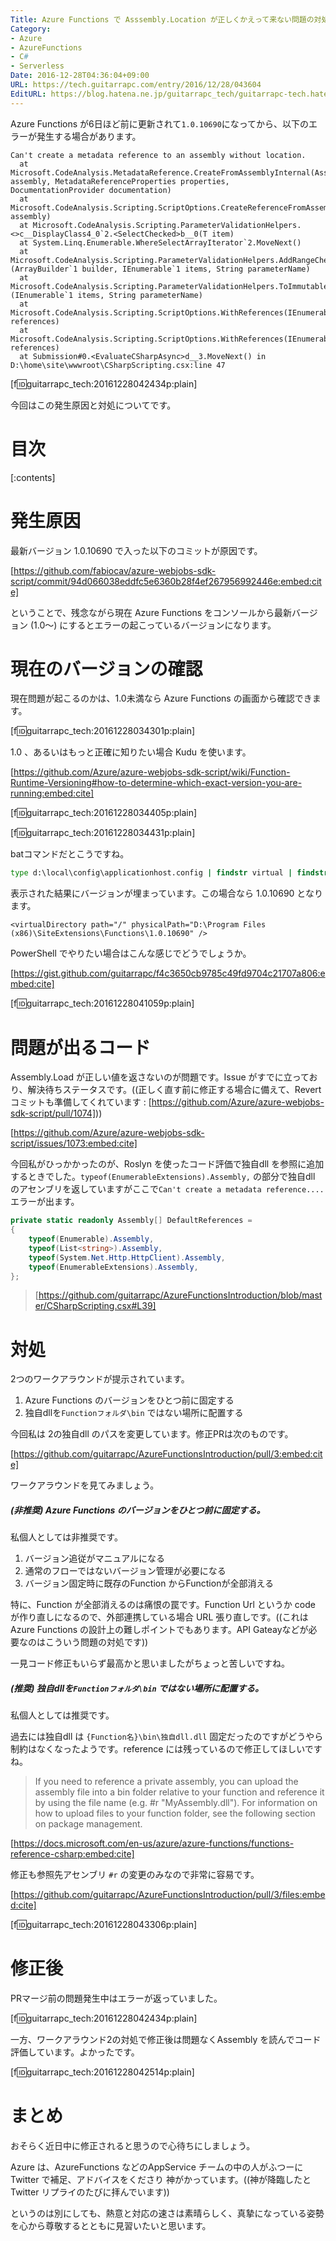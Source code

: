 ```yaml
---
Title: Azure Functions で Asssembly.Location が正しくかえって来ない問題の対処
Category:
- Azure
- AzureFunctions
- C#
- Serverless
Date: 2016-12-28T04:36:04+09:00
URL: https://tech.guitarrapc.com/entry/2016/12/28/043604
EditURL: https://blog.hatena.ne.jp/guitarrapc_tech/guitarrapc-tech.hatenablog.com/atom/entry/10328749687201659791
---
```


Azure Functions が6日ほど前に更新されて```1.0.10690```になってから、以下のエラーが発生する場合があります。

```
Can't create a metadata reference to an assembly without location.
  at Microsoft.CodeAnalysis.MetadataReference.CreateFromAssemblyInternal(Assembly assembly, MetadataReferenceProperties properties, DocumentationProvider documentation)
  at Microsoft.CodeAnalysis.Scripting.ScriptOptions.CreateReferenceFromAssembly(Assembly assembly)
  at Microsoft.CodeAnalysis.Scripting.ParameterValidationHelpers.<>c__DisplayClass4_0`2.<SelectChecked>b__0(T item)
  at System.Linq.Enumerable.WhereSelectArrayIterator`2.MoveNext()
  at Microsoft.CodeAnalysis.Scripting.ParameterValidationHelpers.AddRangeChecked[T](ArrayBuilder`1 builder, IEnumerable`1 items, String parameterName)
  at Microsoft.CodeAnalysis.Scripting.ParameterValidationHelpers.ToImmutableArrayChecked[T](IEnumerable`1 items, String parameterName)
  at Microsoft.CodeAnalysis.Scripting.ScriptOptions.WithReferences(IEnumerable`1 references)
  at Microsoft.CodeAnalysis.Scripting.ScriptOptions.WithReferences(IEnumerable`1 references)
  at Submission#0.<EvaluateCSharpAsync>d__3.MoveNext() in D:\home\site\wwwroot\CSharpScripting.csx:line 47
```
[f:id:guitarrapc_tech:20161228042434p:plain]

今回はこの発生原因と対処についてです。

# 目次

[:contents]

# 発生原因

最新バージョン 1.0.10690 で入った以下のコミットが原因です。

[https://github.com/fabiocav/azure-webjobs-sdk-script/commit/94d066038eddfc5e6360b28f4ef267956992446e:embed:cite]

ということで、残念ながら現在 Azure Functions をコンソールから最新バージョン (1.0～) にするとエラーの起こっているバージョンになります。

# 現在のバージョンの確認

現在問題が起こるのかは、1.0未満なら Azure Functions の画面から確認できます。

[f:id:guitarrapc_tech:20161228034301p:plain]

1.0 、あるいはもっと正確に知りたい場合 Kudu を使います。

[https://github.com/Azure/azure-webjobs-sdk-script/wiki/Function-Runtime-Versioning#how-to-determine-which-exact-version-you-are-running:embed:cite]

[f:id:guitarrapc_tech:20161228034405p:plain]

[f:id:guitarrapc_tech:20161228034431p:plain]

batコマンドだとこうですね。

```bat
type d:\local\config\applicationhost.config | findstr virtual | findstr Functions
```

表示された結果にバージョンが埋まっています。この場合なら 1.0.10690 となります。


```
<virtualDirectory path="/" physicalPath="D:\Program Files (x86)\SiteExtensions\Functions\1.0.10690" />
```
PowerShell でやりたい場合はこんな感じでどうでしょうか。

[https://gist.github.com/guitarrapc/f4c3650cb9785c49fd9704c21707a806:embed:cite]

[f:id:guitarrapc_tech:20161228041059p:plain]

# 問題が出るコード

Assembly.Load が正しい値を返さないのが問題です。Issue がすでに立っており、解決待ちステータスです。((正しく直す前に修正する場合に備えて、Revert コミットも準備してくれています : [https://github.com/Azure/azure-webjobs-sdk-script/pull/1074]))

[https://github.com/Azure/azure-webjobs-sdk-script/issues/1073:embed:cite]

今回私がひっかかったのが、Roslyn を使ったコード評価で独自dll を参照に追加するときでした。```typeof(EnumerableExtensions).Assembly,``` の部分で独自dll のアセンブリを返していますがここで```Can't create a metadata reference....```エラーが出ます。

```cs
private static readonly Assembly[] DefaultReferences =
{
    typeof(Enumerable).Assembly,
    typeof(List<string>).Assembly,
    typeof(System.Net.Http.HttpClient).Assembly,
    typeof(EnumerableExtensions).Assembly,
};
```

> [https://github.com/guitarrapc/AzureFunctionsIntroduction/blob/master/CSharpScripting.csx#L39]

# 対処

2つのワークアラウンドが提示されています。

1. Azure Functions のバージョンをひとつ前に固定する
1. 独自dllを```Functionフォルダ\bin``` ではない場所に配置する

今回私は 2の独自dll のパスを変更しています。修正PRは次のものです。

[https://github.com/guitarrapc/AzureFunctionsIntroduction/pull/3:embed:cite]

ワークアラウンドを見てみましょう。

##### (非推奨) Azure Functions のバージョンをひとつ前に固定する。

私個人としては非推奨です。

1. バージョン追従がマニュアルになる
1. 通常のフローではないバージョン管理が必要になる
1. バージョン固定時に既存のFunction からFunctionが全部消える

特に、Function が全部消えるのは痛恨の罠です。Function Url というか code が作り直しになるので、外部連携している場合 URL 張り直しです。((これは Azure Functions の設計上の難しポイントでもあります。API Gateayなどが必要なのはこういう問題の対処です))

一見コード修正もいらず最高かと思いましたがちょっと苦しいですね。

##### (推奨) 独自dllを```Functionフォルダ\bin``` ではない場所に配置する。

私個人としては推奨です。

過去には独自dll は ```{Function名}\bin\独自dll.dll``` 固定だったのですがどうやら制約はなくなったようです。reference には残っているので修正してほしいですね。

> If you need to reference a private assembly, you can upload the assembly file into a bin folder relative to your function and reference it by using the file name (e.g. #r "MyAssembly.dll"). For information on how to upload files to your function folder, see the following section on package management.

[https://docs.microsoft.com/en-us/azure/azure-functions/functions-reference-csharp:embed:cite]


修正も参照先アセンブリ ```#r``` の変更のみなので非常に容易です。

[https://github.com/guitarrapc/AzureFunctionsIntroduction/pull/3/files:embed:cite]

[f:id:guitarrapc_tech:20161228043306p:plain]



# 修正後

PRマージ前の問題発生中はエラーが返っていました。

[f:id:guitarrapc_tech:20161228042434p:plain]

一方、ワークアラウンド2の対処で修正後は問題なくAssembly を読んでコード評価しています。よかったです。

[f:id:guitarrapc_tech:20161228042514p:plain]


# まとめ

おそらく近日中に修正されると思うので心待ちにしましょう。

Azure は、AzureFunctions などのAppService チームの中の人がふつーに Twitter で補足、アドバイスをくださり 神がかっています。((神が降臨したとTwitter リプライのたびに拝んでいます))

というのは別にしても、熱意と対応の速さは素晴らしく、真摯になっている姿勢を心から尊敬するとともに見習いたいと思います。

